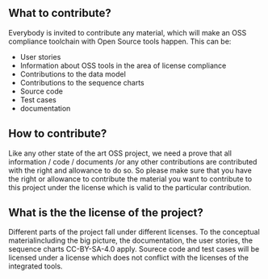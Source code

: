 ## What to contribute?
Everybody is invited to contribute any material, which will make an OSS compliance toolchain with Open Source tools happen. This can be:
* User stories
* Information about OSS tools in the area of license compliance
* Contributions to the data model
* Contributions to the sequence charts
* Source code
* Test cases
* documentation


## How to contribute?
Like any other state of the art OSS project, we need a prove that all information / code / documents /or any other contributions are contributed with the right and allowance to do so.
So please make sure that you have the right or allowance to contribute the material you want to contribute to this project under the license which is valid to the particular contribution.

## What is the the license of the project?
Different parts of the project fall under different licenses. To the conceptual materialincluding the big picture, the documentation, the user stories, the sequence charts CC-BY-SA-4.0 apply. Sourece code and test cases will be licensed under a license which does not conflict with the licenses of the integrated tools. 



